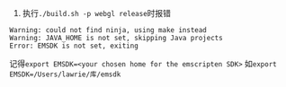1. 执行`./build.sh -p webgl release`时报错
```
Warning: could not find ninja, using make instead
Warning: JAVA_HOME is not set, skipping Java projects
Error: EMSDK is not set, exiting
```
记得`export EMSDK=<your chosen home for the emscripten SDK>`
如`export EMSDK=/Users/lawrie/库/emsdk`